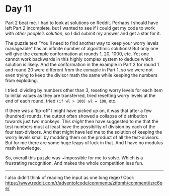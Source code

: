 # Day 11

Part 2 beat me. I had to look at solutions on Reddit. Perhaps I should
have left Part 2 incomplete, but I wanted to see if I could get my
code to work with _other people’s solution_, so I did submit my answer
and get a star for it.

The puzzle text “You'll need to find another way to keep your worry
levels manageable” has an infinite number of algorithmic solutions!
But only one will give the example conformation at rounds 1, 20, 1000,
etc. Yet one cannot work backwards in this highly complex system to
deduce which solution is likely. And the conformation in the example
in Part 2 for round 1 and round 20 were different from the exmaple in
Part 1, so we were not even trying to keep the divisor math the same
while keeping the numbers from exploding.

I tried: dividing by numbers other than 3, reseting worry levels for
each item to initial values as they are transferred, tried resetting
worry levels at the end of each round, tried `(if wl > 100) wl = 100`,
etc.

If there was a ‘tip-off’ I might have picked up on, it was that after
a few (hundred) rounds, the output often showed a collapse of
distribution towards just two monkeys. This _might_ then have
suggested to me that the test numbers must at least have the
possibility of division by each of the four test-divisors. And that
might have led me to the solution of keeping the worry levels small by
modding them on the product of all the test-divisors. But for me there
are some huge leaps of luck in that. And I have no modulus math
knowledge.

So, overall this puzzle was ~impossible for me to solve. Which is a
frustrating recognition. And makes the whole competition less fun.

----

I also didn’t think of reading the input as one long regex! Cool:
<https://www.reddit.com/r/adventofcode/comments/zifqmh/comment/izrc6pe/>


